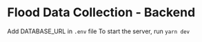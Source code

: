 # Flood Data Collection - Backend

Add DATABASE_URL in `.env` file
To start the server, run `yarn dev`
